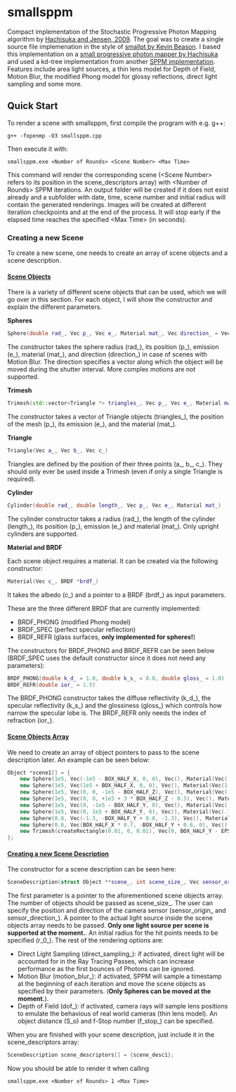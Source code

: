 # smallsppm

Compact implementation of the Stochastic Progressive Photon Mapping algorithm by [Hachisuka and Jensen, 2009](https://doi.org/10.1145/1618452.1618487). The goal was to create a single source file implemenation in the style of [smallpt by Kevin Beason](https://www.kevinbeason.com/smallpt/). I based this implementation on a [small progressive photon mapper by Hachisuka](https://cs.uwaterloo.ca/~thachisu/smallppm_exp.cpp) and used a kd-tree implementation from another [SPPM implementation](https://github.com/shizhouxing/SPPM). Features include area light sources, a thin lens model for Depth of Field, Motion Blur, the modified Phong model for glossy reflections, direct light sampling and some more.

## Quick Start
To render a scene with smallsppm, first compile the program with e.g. g++:

```terminal
g++ -fopenmp -O3 smallsppm.cpp
```

Then execute it with:

```terminal
smallsppm.exe <Number of Rounds> <Scene Number> <Max Time>
```

This command will render the corresponding scene (\<Scene Number\> refers to its position in the scene_descriptors array) with \<Number of Rounds\> SPPM iterations. An output folder will be created if it does not exist already and a subfolder with date, time, scene number and initial radius will contain the generated renderings. Images will be created at different iteration checkpoints and at the end of the process. It will stop early if the elapsed time reaches the specified \<Max Time\> (in seconds).

### Creating a new Scene

To create a new scene, one needs to create an array of scene objects and a scene description.

#### <ins>Scene Objects</ins>

There is a variety of different scene objects that can be used, which we will go over in this section. For each object, I will show the constructor and explain the different parameters.

**Spheres**

```C++
Sphere(double rad_, Vec p_, Vec e_, Material mat_, Vec direction_ = Vec())
```

The constructor takes the sphere radius (rad_), its position (p_), emission (e_), material (mat_), and direction (direction_) in case of scenes with Motion Blur. The direction specifies a vector along which the object will be moved during the shutter interval. More complex motions are not supported.

**Trimesh**

```C++
Trimesh(std::vector<Triangle *> triangles_, Vec p_, Vec e_, Material mat_)
```

The constructor takes a vector of Triangle objects (triangles_), the position of the mesh (p_), its emission (e_), and the material (mat_).

**Triangle**

```C++
Triangle(Vec a_, Vec b_, Vec c_)
```

Triangles are defined by the position of their three points (a_, b_, c_). They should only ever be used inside a Trimesh (even if only a single Triangle is required).

**Cylinder**

```C++
Cylinder(double rad_, double length_, Vec p_, Vec e_, Material mat_)
```

The cylinder constructor takes a radius (rad_), the length of the cylinder (length_), its position (p_), emission (e_) and material (mat_). Only upright cylinders are supported.

**Material and BRDF**

Each scene object requires a material. It can be created via the following constructor: 

```C++
Material(Vec c_, BRDF *brdf_)
```

It takes the albedo (c_) and a pointer to a BRDF (brdf_) as input parameters.

These are the three different BRDF that are currently implemented:

- BRDF_PHONG (modified Phong model)
- BRDF_SPEC (perfect specular reflection)
- BRDF_REFR (glass surfaces, **only implemented for spheres!**)

The constructors for BRDF_PHONG and BRDF_REFR can be seen below (BRDF_SPEC uses the default constructor since it does not need any parameters):

```C++
BRDF_PHONG(double k_d_ = 1.0, double k_s_ = 0.0, double gloss_ = 1.0)
BRDF_REFR(double ior_ = 1.5)
```

The BRDF_PHONG constructor takes the diffuse reflectivity (k_d_), the specular reflectivity (k_s_) and the glossiness (gloss_) which controls how narrow the specular lobe is. The BRDF_REFR only needs the index of refraction (ior_).

#### <ins>Scene Objects Array</ins>

We need to create an array of object pointers to pass to the scene description later. An example can be seen below:

```C++
Object *scene1[] = {
	new Sphere(1e5, Vec(-1e5 - BOX_HALF_X, 0, 0), Vec(), Material(Vec(.75, .25, .25), new BRDF_PHONG())),
	new Sphere(1e5, Vec(1e5 + BOX_HALF_X, 0, 0), Vec(), Material(Vec(1, 1, 1) * .999, new BRDF_SPEC())),
	new Sphere(1e5, Vec(0, 0, -1e5 - BOX_HALF_Z), Vec(), Material(Vec(.75, .75, .75), new BRDF_PHONG())),
	new Sphere(1e5, Vec(0, 0, +1e5 + 3 * BOX_HALF_Z - 0.5), Vec(), Material(Vec(), new BRDF_PHONG())),
	new Sphere(1e5, Vec(0, -1e5 - BOX_HALF_Y, 0), Vec(), Material(Vec(.25, .25, .75), new BRDF_PHONG())),
	new Sphere(1e5, Vec(0, 1e5 + BOX_HALF_Y, 0), Vec(), Material(Vec(.75, .75, .75), new BRDF_PHONG())),
	new Sphere(0.8, Vec(-1.3, -BOX_HALF_Y + 0.8, -1.3), Vec(), Material(Vec(1, 1, 1) * .999, new BRDF_PHONG(0.0, 1.0, 25))),
	new Sphere(0.6, Vec(BOX_HALF_X * 0.7, -BOX_HALF_Y + 0.6, 0), Vec(), Material(Vec(1, 1, 1) * .999, new BRDF_REFR())),
	new Trimesh(createRectangle(0.01, 0, 0.01), Vec(0, BOX_HALF_Y - EPS, 0), Vec(1, 1, 1) * 200000, Material(Vec(), new BRDF_PHONG()))
};
```

#### <ins>Creating a new Scene Description</ins>

 The constructor for a scene description can be seen here:

 ```C++
 SceneDescription(struct Object **scene_, int scene_size_, Vec sensor_origin_, Vec sensor_direction_, Object *light_, double r_0_, bool direct_sampling_ = false, bool motion_blur_ = false, bool dof_ = false, double S_o_ = 0.0, double f_stop_ = 1.0)
 ```

 The first parameter is a pointer to the aforementioned scene objects array. The number of objects should be passed as scene_size_. The user can specify the position and direction of the camera sensor (sensor_origin_ and sensor_direction_). A pointer to the actual light source inside the scene objects array needs to be passed. **Only one light source per scene is supported at the moment.**. An initial radius for the hit points needs to be specified (r_0_). The rest of the rendering options are:

 -  Direct Light Sampling (direct_sampling_): if activated, direct light will be accounted for in the Ray Tracing Passes, which can increase performance as the first bounces of Photons can be ignored.
 - Motion Blur (motion_blur_): if activated, SPPM will sample a timestamp at the beginning of each iteration and move the scene objects as specified by their parameters. (**Only Spheres can be moved at the moment.**).
 - Depth of Field (dof_): if activated, camera rays will sample lens positions to emulate the behavious of real world cameras (thin lens model). An object distance (S_o) and f-Stop number (f_stop_) can be specified.

 When you are finished with your scene description, just include it in the scene_descriptors array:

 ```C++
 SceneDescription scene_descriptors[] = {scene_desc1};
 ```

 Now you should be able to render it when calling

```terminal
smallsppm.exe <Number of Rounds> 1 <Max Time>
```


